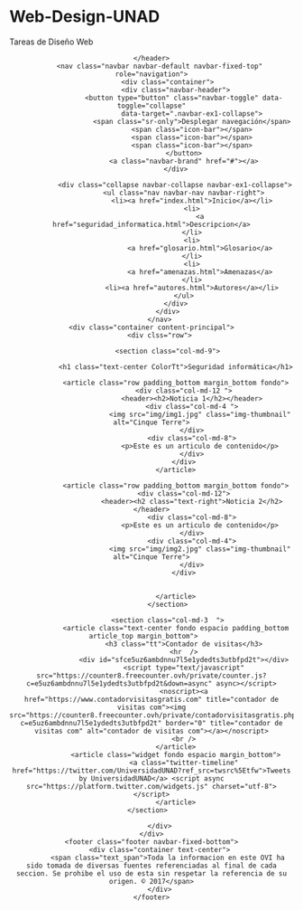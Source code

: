 # Web-Design-UNAD
Tareas de Diseño Web
<!DOCTYPE html>
<html lang="es">
<head>
	<meta charset="UTF-8">
	<meta description="SEGURIDAD INFORMATICA">
	<title>Document</title>
	<link rel="stylesheet" type="text/css" href="css/bootstrap.min.css">
	<link rel="stylesheet" type="text/css" href="css/css.css">
</head>
<body>
	<header>

	</header>
		<nav class="navbar navbar-default navbar-fixed-top" role="navigation">
			<div class="container">
				<div class="navbar-header">
			    	<button type="button" class="navbar-toggle" data-toggle="collapse"
			            data-target=".navbar-ex1-collapse">
			      		<span class="sr-only">Desplegar navegación</span>
			      		<span class="icon-bar"></span>
			      		<span class="icon-bar"></span>
			      		<span class="icon-bar"></span>
			    	</button>
			    	<a class="navbar-brand" href="#"></a>
			  	</div>
	 
	  			<div class="collapse navbar-collapse navbar-ex1-collapse">		     
			    	<ul class="nav navbar-nav navbar-right">
			      		<li><a href="index.html">Inicio</a></li>
						<li>
					       	<a href="seguridad_informatica.html">Descripcion</a>
					    </li>
						<li>
					       	<a href="glosario.html">Glosario</a>
					    </li>
						<li>
					       	<a href="amenazas.html">Amenazas</a>
					    </li>
					    <li><a href="autores.html">Autores</a></li>
			    	</ul>
	  			</div>
  			</div>
		</nav>
	<div class="container content-principal">
		<div clss="row">
			
			<section class="col-md-9">
		
				<h1 class="text-center ColorTt">Seguridad informática</h1>
				
				<article class="row padding_bottom margin_bottom fondo">
					<div class="col-md-12 ">
						<header><h2>Noticia 1</h2></header>
						<div class="col-md-4 ">
							<img src="img/img1.jpg" class="img-thumbnail" alt="Cinque Terre">
						</div>
						<div class="col-md-8">
							<p>Este es un articulo de contenido</p>
						</div>
					</div>
				</article>

				<article class="row padding_bottom margin_bottom fondo">
					<div class="col-md-12">
						<header><h2 class="text-right">Noticia 2</h2></header>
						<div class="col-md-8">
							<p>Este es un articulo de contenido</p>
						</div>
						<div class="col-md-4">
							<img src="img/img2.jpg" class="img-thumbnail" alt="Cinque Terre">
						</div>
					</div>
					
					
				</article>
			</section>
			
			<section class="col-md-3  ">
				<article class="text-center fondo espacio padding_bottom article_top margin_bottom">	
					<h3 class="tt">Contador de visitas</h3>
					<hr  />
					<div id="sfce5uz6ambdnnu7l5e1ydedts3utbfpd2t"></div>
					<script type="text/javascript" src="https://counter8.freecounter.ovh/private/counter.js?c=e5uz6ambdnnu7l5e1ydedts3utbfpd2t&down=async" async></script>
					<noscript><a href="https://www.contadorvisitasgratis.com" title="contador de visitas com"><img src="https://counter8.freecounter.ovh/private/contadorvisitasgratis.php?c=e5uz6ambdnnu7l5e1ydedts3utbfpd2t" border="0" title="contador de visitas com" alt="contador de visitas com"></a></noscript>
					<br />
				</article>
				<article class="widget fondo espacio margin_bottom">
					<a class="twitter-timeline" href="https://twitter.com/UniversidadUNAD?ref_src=twsrc%5Etfw">Tweets by UniversidadUNAD</a> <script async src="https://platform.twitter.com/widgets.js" charset="utf-8"></script>
				</article>
			</section>			

		</div>
	</div>
	<footer class="footer navbar-fixed-bottom">
      	<div class="container text-center">
        	<span class="text_span">Toda la informacion en este OVI ha sido tomada de diversas fuentes referenciadas al final de cada seccion. Se prohibe el uso de esta sin respetar la referencia de su origen. © 2017</span>
      	</div>
    </footer>

</body>
</html>
